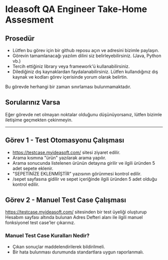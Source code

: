# Ideasoft QA Engineer Take-Home Assesment

## Prosedür
- Lütfen bu görev için bir github reposu açın ve adresini bizimle paylaşın.
- Görevin tamamlanacağı yazılım dilini siz belirleyebilirsiniz. (Java, Python vb.)
- Tercih ettiğiniz library veya framework'ü kullanabilirsiniz.
- Dilediğiniz dış kaynaklardan faydalanabilirsiniz. Lütfen kullandığınız dış kaynak ve kodları görev içerisinde yorum olarak belirtin.

Bu görevde herhangi bir zaman sınırlaması bulunmamaktadır.

## Sorularınız Varsa
Eğer görevde net olmayan noktalar olduğunu düşünüyorsanız, lütfen bizimle iletişime geçmekten çekinmeyin.

---

## Görev 1 - Test Otomasyonu Çalışması
- https://testcase.myideasoft.com/ sitesi ziyaret edilir.
- Arama kısmına "ürün" yazılarak arama yapılır.
- Arama sonucunda listelenen ürünün detayına girilir ve ilgili üründen 5 adet sepete eklenir.
- "SEPETİNİZE EKLENMİŞTİR" yazısının görünmesi kontrol edilir.
- /sepet sayfasına gidilir ve sepet içeriğinde ilgili üründen 5 adet olduğu kontrol edilir.


## Görev 2 - Manuel Test Case Çalışması
https://testcase.myideasoft.com/ sitesinden bir test üyeliği oluşturup Hesabım sayfası altında bulunan Adres Defteri alanı ile ilgili manuel fonksiyonel test case'ler çıkarınız.

### Manuel Test Case Kuralları Nedir?
- Çıkan sonuçlar maddelendirilerek bildirilmeli.
- Bir hata bulunması durumunda standartlara uygun raporlanmalı.
